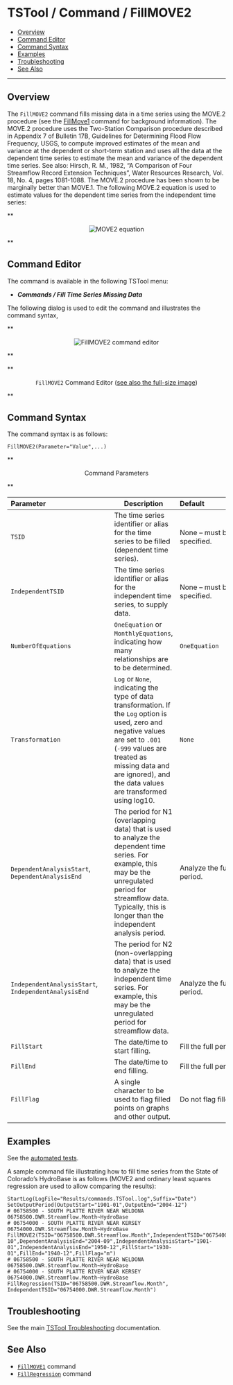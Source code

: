 # TSTool / Command / FillMOVE2 #

*   [Overview](#overview)
*   [Command Editor](#command-editor)
*   [Command Syntax](#command-syntax)
*   [Examples](#examples)
*   [Troubleshooting](#troubleshooting)
*   [See Also](#see-also)

-------------------------

## Overview ##

The `FillMOVE2` command fills missing data in a time series using the MOVE.2 procedure
(see the [FillMove1](../FillMOVE1/FillMOVE1.md) command for background information).
The MOVE.2 procedure uses the Two-Station Comparison procedure described in Appendix 7 of Bulletin 17B,
Guidelines for Determining Flood Flow Frequency, USGS,
to compute improved estimates of the mean and variance at the dependent or short-term station and uses
all the data at the dependent time series to estimate the mean and variance of the dependent time series.
See also:  Hirsch, R. M., 1982, “A Comparison of Four Streamflow Record Extension Techniques”,
Water Resources Research, Vol. 18, No. 4, pages 1081-1088.
The MOVE.2 procedure has been shown to be marginally better than MOVE.1.
The following MOVE.2 equation is used to estimate values for the dependent time series from the independent time series:

**<p style="text-align: center;">
![MOVE2 equation](MOVE2-equation.png)
</p>**

## Command Editor ##

The command is available in the following TSTool menu:

*   ***Commands / Fill Time Series Missing Data***

The following dialog is used to edit the command and illustrates the command syntax,

**<p style="text-align: center;">
![FillMOVE2 command editor](FillMOVE2.png)
</p>**

**<p style="text-align: center;">
`FillMOVE2` Command Editor (<a href="../FillMOVE2.png">see also the full-size image</a>)
</p>**

## Command Syntax ##

The command syntax is as follows:

```text
FillMOVE2(Parameter="Value",...)
```
**<p style="text-align: center;">
Command Parameters
</p>**

|**Parameter**&nbsp;&nbsp;&nbsp;&nbsp;&nbsp;&nbsp;&nbsp;&nbsp;&nbsp;&nbsp;&nbsp;&nbsp;&nbsp;&nbsp;&nbsp;&nbsp;&nbsp;&nbsp;&nbsp;&nbsp;&nbsp;&nbsp;&nbsp;&nbsp;&nbsp;&nbsp;&nbsp;&nbsp;&nbsp;&nbsp;&nbsp;&nbsp;&nbsp;|**Description**|**Default**&nbsp;&nbsp;&nbsp;&nbsp;&nbsp;&nbsp;&nbsp;&nbsp;&nbsp;&nbsp;&nbsp;&nbsp;&nbsp;&nbsp;&nbsp;&nbsp;&nbsp;&nbsp;&nbsp;&nbsp;&nbsp;&nbsp;&nbsp;&nbsp;&nbsp;&nbsp;&nbsp;|
|--------------|-----------------|-----------------|
| `TSID` | The time series identifier or alias for the time series to be filled (dependent time series). | None – must be specified. |
| `IndependentTSID` | The time series identifier or alias for the independent time series, to supply data. | None – must be specified. |
| `NumberOfEquations` | `OneEquation` or `MonthlyEquations`, indicating how many relationships are to be determined. | `OneEquation` |
| `Transformation` | `Log` or `None`, indicating the type of data transformation.  If the `Log` option is used, zero and negative values are set to `.001` (`-999` values are treated as missing data and are ignored), and the data values are transformed using log10. | `None` |
| `DependentAnalysisStart`, `DependentAnalysisEnd` | The period for N1 (overlapping data) that is used to analyze the dependent time series.  For example, this may be the unregulated period for streamflow data.  Typically, this is longer than the independent analysis period. | Analyze the full period. |
| `IndependentAnalysisStart`, `IndependentAnalysisEnd` | The period for N2 (non-overlapping data) that is used to analyze the independent time series.  For example, this may be the unregulated period for streamflow data. | Analyze the full period. |
| `FillStart` | The date/time to start filling. | Fill the full period. |
| `FillEnd` | The date/time to end filling. | Fill the full period. |
| `FillFlag` | A single character to be used to flag filled points on graphs and other output. | Do not flag filled data. |

## Examples ##

See the [automated tests](https://github.com/OpenCDSS/cdss-app-tstool-test/tree/master/test/commands/FillMOVE2).

A sample command file illustrating how to fill time series from the State of Colorado’s HydroBase is as follows
(MOVE2 and ordinary least squares regression are used to allow comparing the results):

```
StartLog(LogFile="Results/commands.TSTool.log",Suffix="Date")
SetOutputPeriod(OutputStart="1901-01",OutputEnd="2004-12")
# 06758500 - SOUTH PLATTE RIVER NEAR WELDONA
06758500.DWR.Streamflow.Month~HydroBase
# 06754000 - SOUTH PLATTE RIVER NEAR KERSEY
06754000.DWR.Streamflow.Month~HydroBase
FillMOVE2(TSID="06758500.DWR.Streamflow.Month",IndependentTSID="06754000.DWR.Streamflow.Month",NumberOfEquations=MonthlyEquations,DependentAnalysisStart="1952-10",DependentAnalysisEnd="2004-09",IndependentAnalysisStart="1901-01",IndependentAnalysisEnd="1950-12",FillStart="1930-01",FillEnd="1940-12",FillFlag="m")
# 06758500 - SOUTH PLATTE RIVER NEAR WELDONA
06758500.DWR.Streamflow.Month~HydroBase
# 06754000 - SOUTH PLATTE RIVER NEAR KERSEY
06754000.DWR.Streamflow.Month~HydroBase
FillRegression(TSID="06758500.DWR.Streamflow.Month",
IndependentTSID="06754000.DWR.Streamflow.Month")
```

## Troubleshooting ##

See the main [TSTool Troubleshooting](../../troubleshooting/troubleshooting.md) documentation.

## See Also ##

*   [`FillMOVE1`](../FillMOVE1/FillMOVE1.md) command
*   [`FillRegression`](../FillRegression/FillRegression.md) command
